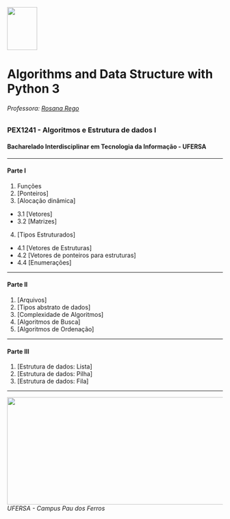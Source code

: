 <div>

  <img src="https://github.com/roscibely/algorithms-and-data-structure/blob/main/Ufersa.png" width="70" height="100">
</div>

# Algorithms and Data Structure with Python 3
###### Professora: [Rosana Rego](https://github.com/roscibely)

### PEX1241 - Algoritmos e Estrutura de dados I
#### Bacharelado Interdisciplinar em Tecnologia da Informação - UFERSA
---
#### Parte I 
1. Funções
2. [Ponteiros]
3. [Alocação dinâmica]
  - 3.1 [Vetores]
  - 3.2 [Matrizes]
4. [Tipos Estruturados]
  - 4.1  [Vetores de Estruturas]
  - 4.2  [Vetores de ponteiros para estruturas]
  - 4.4 [Enumerações]
---
#### Parte II

  1. [Arquivos]
  2. [Tipos abstrato de dados]
  3. [Complexidade de Algoritmos]
  4. [Algoritmos de Busca]
  5. [Algoritmos de Ordenação]
---
#### Parte III

  1. [Estrutura de dados: Lista]
  2. [Estrutura de dados: Pilha]
  3. [Estrutura de dados: Fila]
---  



<div>
  <img src="https://github.com/roscibely/algorithms-and-data-structure/blob/develop/ufersa.jpg" width="700" height="250">
</div>
<i>UFERSA - Campus Pau dos Ferros</i>
